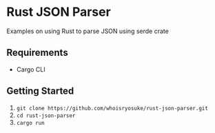 # Rust JSON Parser

Examples on using Rust to parse JSON using serde crate

## Requirements

- Cargo CLI

## Getting Started

1. `git clone https://github.com/whoisryosuke/rust-json-parser.git`
1. `cd rust-json-parser`
1. `cargo run`
